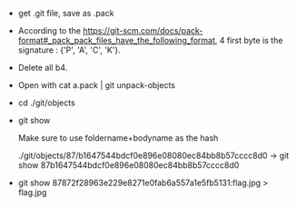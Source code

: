 - get .git file, save as .pack

- According to the https://git-scm.com/docs/pack-format#_pack_pack_files_have_the_following_format, 4 first byte is the signature : {'P', 'A', 'C', 'K'}.

- Delete all b4.

- Open with cat a.pack | git unpack-objects

- cd ./git/objects

- git show <hash>

	Make sure to use foldername+bodyname as the hash
	
	./git/objects/87/b1647544bdcf0e896e08080ec84bb8b57cccc8d0
	-> git show 87b1647544bdcf0e896e08080ec84bb8b57cccc8d0

- git show 87872f28963e229e8271e0fab6a557a1e5fb5131:flag.jpg > flag.jpg
